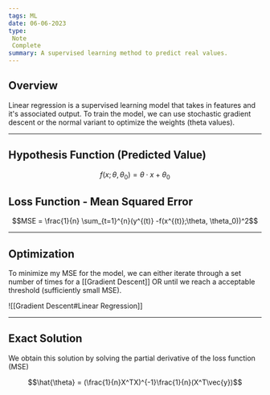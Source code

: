 ```yaml
---
tags: ML
date: 06-06-2023
type: 
 Note
 Complete
summary: A supervised learning method to predict real values.
---
```


## Overview

Linear regression is a supervised learning model that takes in features and it's associated output. To train the model, we can use stochastic gradient descent or the normal variant to optimize the weights (theta values).

---

## Hypothesis Function (Predicted Value)

$$f(x;\theta, \theta_0) = \theta\cdot x + \theta_0$$

## Loss Function - Mean Squared Error

$$MSE = \frac{1}{n} \sum_{t=1}^{n}(y^{(t)} -f(x^{(t)};\theta, \theta_0))^2$$

---

## Optimization

To minimize my MSE for the model, we can either iterate through a set number of times for a [[Gradient Descent]] OR until we reach a acceptable threshold (sufficiently small MSE).

![[Gradient Descent#Linear Regression]]

---

## Exact Solution

We obtain this solution by solving the partial derivative of the loss function (MSE)

$$\hat{\theta} = (\frac{1}{n}X^TX)^{-1}\frac{1}{n}(X^T\vec{y})$$